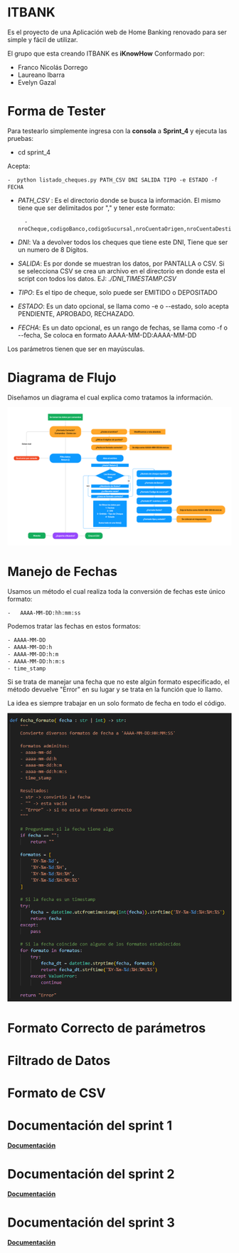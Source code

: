 ﻿# ITBANK
Es el proyecto de una Aplicación web de Home Banking renovado para ser simple y fácil de utilizar.

El grupo que esta creando ITBANK es **iKnowHow** Conformado por: 
  - Franco Nicolás Dorrego
  - Laureano Ibarra
  - Evelyn Gazal

# Forma de Tester

Para testearlo simplemente ingresa con la **consola** a **Sprint_4** y ejecuta las pruebas:

- cd sprint_4

Acepta:

	-  python listado_cheques.py PATH_CSV DNI SALIDA TIPO -e ESTADO -f FECHA

- *PATH_CSV* : Es el directorio donde se busca la información. El mismo tiene que ser delimitados por "," y tener este formato:

		- nroCheque,codigoBanco,codigoSucursal,nroCuentaOrigen,nroCuentaDestino,valor,fechaOrigen,fechaPago,dni,estado,tipo 
 
 - *DNI*: Va a devolver todos los cheques que tiene este DNI, Tiene que ser un numero de 8 Dígitos.
 - *SALIDA*: Es por donde se muestran los datos, por PANTALLA o CSV. Si se selecciona CSV se crea un archivo en el directorio en donde esta el script con todos los datos. EJ: *./DNI_TIMESTAMP.CSV*
 -  *TIPO*:  Es el tipo de cheque, solo puede ser EMITIDO o DEPOSITADO
 -  *ESTADO*: Es un dato opcional, se llama como -e o --estado, solo acepta PENDIENTE, APROBADO, RECHAZADO.
 - *FECHA*: Es un dato opcional, es un rango de fechas, se llama como -f o --fecha, Se coloca en formato AAAA-MM-DD:AAAA-MM-DD

Los parámetros tienen que ser en mayúsculas.

## <h1>Diagrama de Flujo</h1>

Diseñamos un diagrama el cual explica como tratamos la información.

**![](./docs/flujo.png)**


## <h1>Manejo de Fechas</h1>

Usamos un método el cual realiza toda la conversión de fechas este único formato:

	-	AAAA-MM-DD:hh:mm:ss

Podemos  tratar las fechas en estos formatos:
	
	- AAAA-MM-DD
	- AAAA-MM-DD:h
	- AAAA-MM-DD:h:m
	- AAAA-MM-DD:h:m:s
	- time_stamp

Si se trata de manejar una fecha que no este algún formato especificado, el método devuelve "Error" en su lugar y se trata en la función que lo llamo.

La idea es siempre trabajar en un solo formato de fecha en todo el código.

**![](./docs/fecha.png)**


## <h1>Formato Correcto de parámetros</h1>



## <h1>Filtrado de Datos</h1>



## <h1>Formato de CSV</h1>






## <h1>Documentación del sprint 1</h1>

**[Documentación](./sprint_1/README.md)**

## <h1>Documentación del sprint 2</h1>

**[Documentación](./sprint_2/README_Sprint_2.md)**

## <h1>Documentación del sprint 3</h1>

**[Documentación](./sprint_3/README_Sprint_3.md)**
